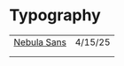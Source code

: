 # Typography

|                                                                  |         |
| ---------------------------------------------------------------- | ------- |
| [Nebula Sans](https://app.daily.dev/posts/nebula-sans-osmec6nda) | 4/15/25 |
|                                                                  |         |
|                                                                  |         |
